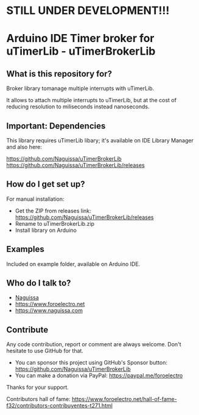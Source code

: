 # STILL UNDER DEVELOPMENT!!!


# Arduino IDE Timer broker for uTimerLib - uTimerBrokerLib


## What is this repository for? ##

Broker library tomanage multiple interrupts with uTimerLib.

It allows to attach multiple interrupts to uTimerLib, but at the cost of reducing resolution to miliseconds instead nanoseconds.

## Important: Dependencies ##

This library requires uTimerLib libary; it's available on IDE Library Manager and also here:

https://github.com/Naguissa/uTimerBrokerLib
https://github.com/Naguissa/uTimerBrokerLib/releases



## How do I get set up? ##

For manual installation:

 * Get the ZIP from releases link: https://github.com/Naguissa/uTimerBrokerLib/releases
 * Rename to uTimerBrokerLib.zip
 * Install library on Arduino


## Examples ##

Included on example folder, available on Arduino IDE.


## Who do I talk to? ##

 * [Naguissa](https://github.com/Naguissa)
 * https://www.foroelectro.net
 * https://www.naguissa.com


## Contribute ##

Any code contribution, report or comment are always welcome. Don't hesitate to use GitHub for that.


 * You can sponsor this project using GitHub's Sponsor button: https://github.com/Naguissa/uTimerBrokerLib
 * You can make a donation via PayPal: https://paypal.me/foroelectro


Thanks for your support.


Contributors hall of fame: https://www.foroelectro.net/hall-of-fame-f32/contributors-contribuyentes-t271.html
